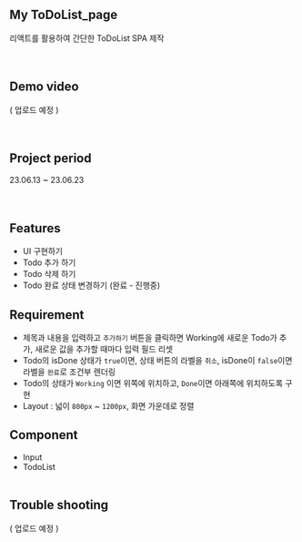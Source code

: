 ## My ToDoList_page

리액트를 활용하여 간단한 ToDoList SPA 제작
<br>
<br>
<br>

## Demo video

( 업로드 예정 )
<br>
<br>
<br>

## Project period

23.06.13 ~ 23.06.23
<br>
<br>
<br>

## Features

- UI 구현하기
- Todo 추가 하기
- Todo 삭제 하기
- Todo 완료 상태 변경하기 (완료 - 진행중)
  <br>

## Requirement

- 제목과 내용을 입력하고 `추가하기` 버튼을 클릭하면 Working에 새로운 Todo가 추가, 새로운 값을 추가할 때마다 입력 필드 리셋
- Todo의 isDone 상태가 `true`이면, 상태 버튼의 라벨을 `취소`, isDone이 `false`이면 라벨을 `완료`로 조건부 렌더링
- Todo의 상태가 `Working` 이면 위쪽에 위치하고, `Done`이면 아래쪽에 위치하도록 구현
- Layout : 넓이 `800px` ~ `1200px`, 화면 가운데로 정렬
  <br>

## Component

- Input
- TodoList
  <br>
  <br>

## Trouble shooting

( 업로드 예정 )
<br>
